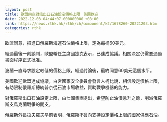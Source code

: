 ```yaml
---
layout: post
title: 歐盟同意對俄出口石油設定價格上限　美國歡迎
date: 2022-12-03 04:44:07.000000000 +08:00
link: https://news.rthk.hk/rthk/ch/component/k2/1678260-20221203.htm
categories: rthk
---
```


歐盟同意，把進口俄羅斯海運石油價格上限，定為每桶60美元。

經過最後一刻談判，歐盟輪任主席國捷克表示，已達成協議。相關決定仍需要通過書面程序正式批准。

波蘭一直尋求設定較低的價格上限，經過討論後，最終同意60美元這個水平。

美國歡迎歐盟達成協議，白宮國家安全委員會發言人柯比說，相信設定價格上限，有助限制俄羅斯總統普京從石油市場收益，資助戰爭機器的能力。

對俄羅斯出口石油設定上限，由七國集團提出，希望防止油價急升之餘，削減俄羅斯支烏克蘭戰爭的開支。

俄羅斯外長拉夫羅夫早前表明，俄羅斯不會向支持設定價格上限的國家供應石油。
